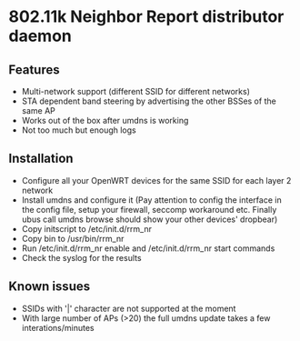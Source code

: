 802.11k Neighbor Report distributor daemon
==========================================

## Features

- Multi-network support (different SSID for different networks)
- STA dependent band steering by advertising the other BSSes of the same AP
- Works out of the box after umdns is working
- Not too much but enough logs

## Installation

- Configure all your OpenWRT devices for the same SSID for each layer 2 network
- Install umdns and configure it (Pay attention to config the interface in the config file, setup your firewall, seccomp workaround etc. Finally ubus call umdns browse should show your other devices' dropbear)
- Copy initscript to /etc/init.d/rrm_nr
- Copy bin to /usr/bin/rrm_nr
- Run /etc/init.d/rrm_nr enable and /etc/init.d/rrm_nr start commands
- Check the syslog for the results

## Known issues

- SSIDs with '|' character are not supported at the moment
- With large number of APs (>20) the full umdns update takes a few interations/minutes
